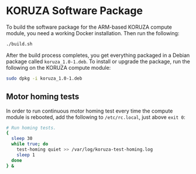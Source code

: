 # KORUZA Software Package

To build the software package for the ARM-based KORUZA compute module, you
need a working Docker installation. Then run the following:
```bash
./build.sh
```

After the build process completes, you get everything packaged in a Debian
package called `koruza_1.0-1.deb`. To install or upgrade the package, run
the following on the KORUZA compute module:
```bash
sudo dpkg -i koruza_1.0-1.deb
```

## Motor homing tests

In order to run continuous motor homing test every time the compute module
is rebooted, add the following to `/etc/rc.local`, just above `exit 0`:
```bash
# Run homing tests.
{
  sleep 30
  while true; do
    test-homing quiet >> /var/log/koruza-test-homing.log
    sleep 1
  done
} &
```
